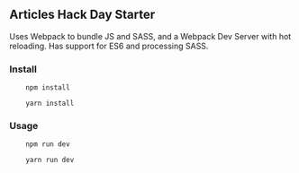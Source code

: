 ## Articles Hack Day Starter

Uses Webpack to bundle JS and SASS, and a Webpack Dev Server with hot reloading. Has support for ES6 and processing SASS.

### Install

``` NPM
	npm install
```

``` YARN
	yarn install
```

### Usage

``` NPM
	npm run dev
```

``` YARN
	yarn run dev
```